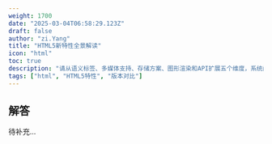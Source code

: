 ```yaml
---
weight: 1700
date: "2025-03-04T06:58:29.123Z"
draft: false
author: "zi.Yang"
title: "HTML5新特性全景解读"
icon: "html"
toc: true
description: "请从语义标签、多媒体支持、存储方案、图形渲染和API扩展五个维度，系统阐述HTML5相较于HTML4的核心改进，并重点说明Canvas与SVG的技术差异及应用场景。"
tags: ["html", "HTML5特性", "版本对比"]
---
```


## 解答

待补充...

